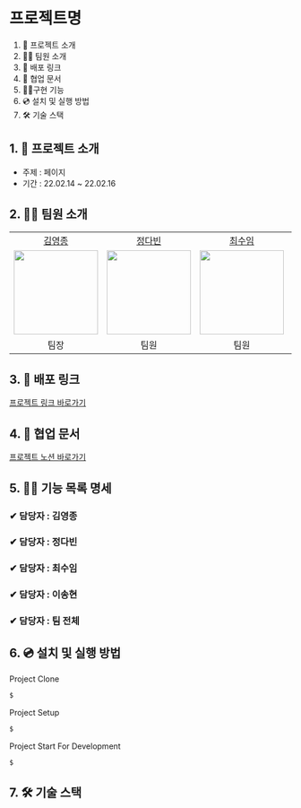 # 프로젝트명

1. 💁 프로젝트 소개
2. 👋🏻 팀원 소개
3. 🔗 배포 링크
4. 📄 협업 문서
5. 👩‍💻구현 기능
6. 💿 설치 및 실행 방법
7. 🛠️ 기술 스택

## 1. 💁 프로젝트 소개

- 주제 : 페이지
- 기간 : 22.02.14 ~ 22.02.16

## 2. 👋🏻 팀원 소개

<table>

  <tr align="center">
    <td><a href='https://github.com/yeongjong310'>김영종</a></td>
    <td><a href="https://github.com/b41-41">정다빈</a></td>
    <td><a href="https://github.com/leechoiswim1">최수임</a></td>
    <td><a href="https://github.com/vi2920va">이송현</a></td>
  </tr>

  <tr align="center">
    <td><img src="https://avatars.githubusercontent.com/u/39623897?v=4" width="150px"/></td>
    <td><img src="https://avatars.githubusercontent.com/u/90027202?v=4"  width="150px"/></td>
    <td><img src="https://avatars.githubusercontent.com/u/85476908?v=4" width="150px"/></td>
    <td><img src="https://avatars.githubusercontent.com/u/76679130?v=4" width="150px"/></td>

  </tr>

  <tr align="center">
  <td>팀장</td>
  <td>팀원</td>
  <td>팀원</td>
  <td>팀원</td>
  </tr>

</table>

## 3. 🔗 배포 링크

[프로젝트 링크 바로가기]()

## 4. 📄 협업 문서

[프로젝트 노션 바로가기]()

## 5. 👩‍💻 기능 목록 명세

### ✔ 담당자 : 김영종

### ✔ 담당자 : 정다빈

### ✔ 담당자 : 최수임

### ✔ 담당자 : 이송현

### ✔ 담당자 : 팀 전체

## 6. 💿 설치 및 실행 방법

Project Clone

```bash
$
```

Project Setup

```bash
$
```

Project Start For Development

```bash
$
```

## 7. 🛠️ 기술 스택
